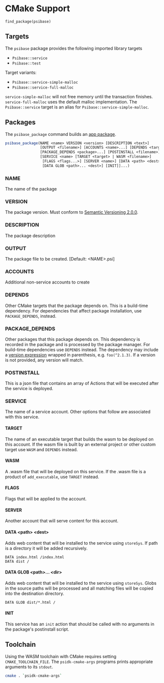 # CMake Support

```
find_package(psibase)
```

## Targets

The `psibase` package provides the following imported library targets

- `Psibase::service`
- `Psibase::test`

Target variants:
- `Psibase::service-simple-malloc`
- `Psibase::service-full-malloc`

`service-simple-malloc` will not free memory until the transaction finishes. `service-full-malloc` uses the default malloc implementation. The `Psibase::service` target is an alias for `Psibase::service-simple-malloc`.

## Packages

The `psibase_package` command builds an [app package](../../../../specifications/data-formats/package.md).

```cmake
psibase_package(NAME <name> VERSION <version> [DESCRIPTION <text>]
                [OUTPUT <filename>] [ACCOUNTS <name>...] [DEPENDS <targets>...]
                [PACKAGE_DEPENDS <package>...] [POSTINSTALL <filename>]
                [SERVICE <name> [TARGET <target> | WASM <filename>]
                 [FLAGS <flags...>] [SERVER <name>] [DATA <path> <dest>]
                 [DATA GLOB <path>... <dest>] [INIT]]...)
```

### NAME

The name of the package

### VERSION

The package version. Must conform to [Semantic Versioning 2.0.0](https://semver.org/spec/v2.0.0.html).

### DESCRIPTION

The package description

### OUTPUT

The package file to be created. [Default: &lt;NAME&gt;.psi]

### ACCOUNTS

Additional non-service accounts to create

### DEPENDS

Other CMake targets that the package depends on. This is a build-time dependency. For dependencies that affect package installation, use `PACKAGE_DEPENDS`, instead.

### PACKAGE_DEPENDS

Other packages that this package depends on. This dependency is recorded in the package and is processed by the package manager. For build-time dependencies use `DEPENDS` instead. The dependency may include a [version expression](../../../../specifications/data-formats/package.md#semantic-version-matching) wrapped in parenthesis, e.g. `foo(^2.1.3)`. If a version is not provided, any version will match.

### POSTINSTALL

This is a json file that contains an array of Actions that will be executed after the service is deployed.

### SERVICE

The name of a service account. Other options that follow are associated with this service.

#### TARGET

The name of an executable target that builds the wasm to be deployed on this account. If the wasm file is built by an external project or other custom target use `WASM` and `DEPENDS` instead.

#### WASM

A .wasm file that will be deployed on this service. If the .wasm file is a product of `add_executable`, use `TARGET` instead.

#### FLAGS

Flags that will be applied to the account.

#### SERVER

Another account that will serve content for this account.

#### DATA &lt;path&gt; &lt;dest&gt;

Adds web content that will be installed to the service using `storeSys`. If path is a directory it will be added recursively.

```
DATA index.html /index.html
DATA dist /
```

#### DATA GLOB &lt;path&gt;... &lt;dir&gt;

Adds web content that will be installed to the service using `storeSys`. Globs in the source paths will be processed and all matching files will be copied into the destination directory.

```
DATA GLOB dist/*.html /
```

#### INIT

This service has an `init` action that should be called with no arguments in the package's postinstall script.

## Toolchain

Using the WASM toolchain with CMake requires setting `CMAKE_TOOLCHAIN_FILE`. The `psidk-cmake-args` programs prints appropriate arguments to its `stdout`.

```sh
cmake . `psidk-cmake-args`
```
